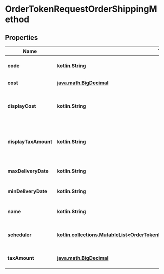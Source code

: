 
# OrderTokenRequestOrderShippingMethod

## Properties
Name | Type | Description | Notes
------------ | ------------- | ------------- | -------------
**code** | **kotlin.String** | código método de envío |  [optional]
**cost** | [**java.math.BigDecimal**](java.math.BigDecimal.md) | Costo de envío |  [optional]
**displayCost** | **kotlin.String** | Costo de envío que se mostrara en el checkout  |  [optional]
**displayTaxAmount** | **kotlin.String** | Monto de impuestos del envío que se mostrara en el checkout |  [optional]
**maxDeliveryDate** | **kotlin.String** | Fecha máxima de delivery |  [optional]
**minDeliveryDate** | **kotlin.String** | Fecha más cercana al delivery |  [optional]
**name** | **kotlin.String** | Nombre del método de envío |  [optional]
**scheduler** | [**kotlin.collections.MutableList&lt;OrderTokenRequestOrderShippingMethodSchedulerInner&gt;**](OrderTokenRequestOrderShippingMethodSchedulerInner.md) | Se usa para configurar un envío programado |  [optional]
**taxAmount** | [**java.math.BigDecimal**](java.math.BigDecimal.md) | Monto de impuestos del envío |  [optional]



